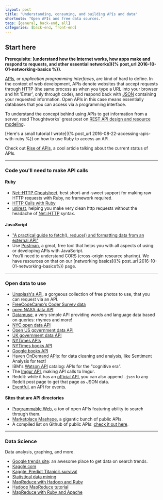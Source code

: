 ```yaml
---
layout: post
title: "Understanding, consuming, and building APIs and data"
shortnote: "Open APIs and free data sources."
tags: [general, back-end, all]
categories: [back-end, front-end]
---
```


## Start here

**Prerequisite: [understand how the Internet works, how apps make and respond to requests, and other essential networks]({% post_url 2016-10-01-networking-basics %}).**

[APIs](https://en.wikipedia.org/wiki/Application_programming_interface), or *application programming interfaces*, are kind of hard to define. In the context of web development, APIs denote websites that accept requests through [HTTP](http://www.w3schools.com/tags/ref_httpmethods.asp) (the same process as when you type a URL into your browser and hit 'Enter', only through code), and respond back with [JSON](http://www.w3schools.com/json/) containing your requested information. Open APIs in this case means essentially databases that you can access via a programming interface.

To understand the concept behind using APIs to get information from a server, read Thoughtworks' great post on [REST API design and resource modeling](https://www.thoughtworks.com/insights/blog/rest-api-design-resource-modeling).


[Here's a small tutorial I wrote]({% post_url 2016-08-22-accessing-apis-with-ruby %}) on how to use Ruby to access an API.

Check out [Rise of APIs](http://techcrunch.com/2016/05/21/the-rise-of-apis/?ncid=rss&utm_source=feedburner&utm_medium=feed&utm_campaign=Feed%3A+Techcrunch+%28TechCrunch%29), a cool article talking about the current status of APIs.

<hr>

### Code you'll need to make API calls

#### Ruby
* [Net::HTTP Cheatsheet](http://www.rubyinside.com/nethttp-cheat-sheet-2940.html), best short-and-sweet support for making raw HTTP requests with Ruby, no framework required.
* [HTTP Calls with Ruby](https://blog.codeship.com/http-calls-ruby/)
* [unirest](http://unirest.io/ruby), helping you make very clean http requests without the headache of [Net::HTTP](http://ruby-doc.org/stdlib-2.3.1/libdoc/net/http/rdoc/Net/HTTP.html) syntax.


#### JavaScript
* ["A practical guide to fetch(), reduce() and formatting data from an external API"](https://medium.freecodecamp.org/a-practical-guide-to-fetch-reduce-and-formatting-data-from-an-external-api-283ddd9bfdcb)
* Use [Postman](https://www.getpostman.com/), a great, free tool that helps you with all aspects of using or developing APIs with JavaScript.
* You'll need to understand CORS (cross-origin resource sharing). We have resources on that on our [networking basics]({% post_url 2016-10-01-networking-basics%}) page.

<hr>

### Open data to use

* [Unsplash's API](https://unsplash.com/developers), a gorgeous collection of free photos to use, that you can request via an API.
* [FreeCodeCamp's Coder Survey data](https://github.com/FreeCodeCamp/2016-new-coder-survey)
* [open NASA data API](https://data.nasa.gov/)
* [Datamuse](http://www.datamuse.com/api/), a very simple API providing words and language data based on queries: rhymes and more!
* [NYC open data API](https://nycopendata.socrata.com/data)
* [Open US government data API](http://www.data.gov/)
* [UK government data API](https://data.gov.uk/)
* [NYTimes APIs](http://developer.nytimes.com/docs)
* [NYTimes books API](http://developer.nytimes.com/docs/books_api/)
* [Google books API](http://storage.googleapis.com/books/ngrams/books/datasetsv2.html)
* [Haven OnDemand APIs](https://dev.havenondemand.com/apis): for data cleaning and analysis, like Sentiment Analysis for text!
* IBM's [Watson API](http://www.ibm.com/watson/developercloud/services-catalog.html) catalog: APIs for the "cognitive era".
* The [Imgur API](https://api.imgur.com/endpoints), making API calls to Imgur.
* Reddit: while it has an [official API](https://www.reddit.com/dev/api/), you can also append `.json` to any Reddit post page to get that page as JSON data.
* [Eventful](http://api.eventful.com/), an API for events.

#### Sites that are API directories
* [Programmable Web](http://www.programmableweb.com/apis/directory), a ton of open APIs featuring ability to search through them.
* [Marketplace Mashape](https://market.mashape.com/), a gigantic bunch of public APIs.
* A compiled list on Github of public APIs: [check it out here](https://github.com/toddmotto/public-apis).

<hr>

### Data Science
Data analysis, graphing, and more.

* [Google trends site](http://www.google.com/trends/explore#cmpt=q&tz=Etc%2FGMT%2B4): an awesome place to get data on search trends.
* [Kaggle.com](https://www.kaggle.com/competitions)
* [Kaggle: Predict Titanic’s survival](https://www.kaggle.com/c/titanic)
* [Statistical data mining](http://www.autonlab.org/tutorials/)
* [MapReduce with Hadoop and Ruby](https://speakerdeck.com/swanandp/build-your-first-mapreduce-with-hadoop-and-ruby)
* [Hadoop MapReduce tutorial](https://hadoop.apache.org/docs/r1.2.1/mapred_tutorial.html)
* [MapReduce with Ruby and Apache](http://blog.cloudera.com/blog/2011/01/map-reduce-with-ruby-using-apache-hadoop/)
